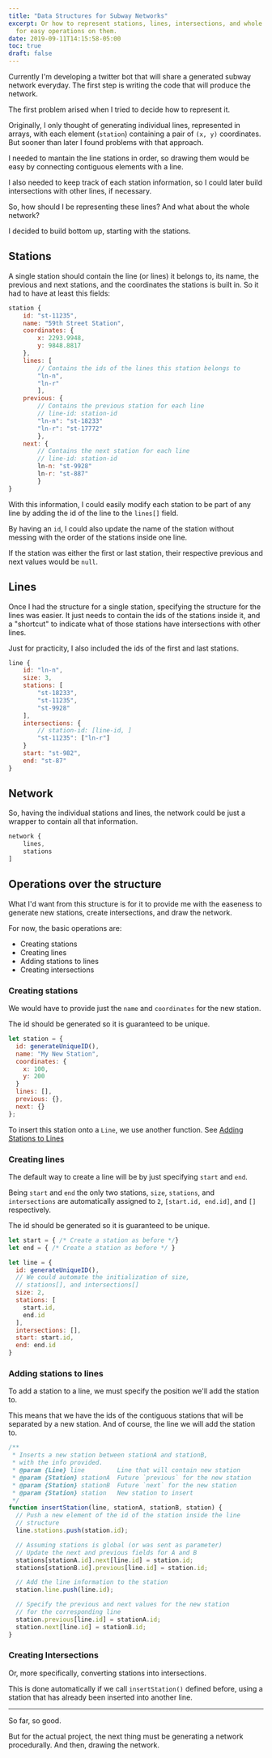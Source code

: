 ```yaml
---
title: "Data Structures for Subway Networks"
excerpt: Or how to represent stations, lines, intersections, and whole networks
  for easy operations on them.
date: 2019-09-11T14:15:58-05:00
toc: true
draft: false
---
```


Currently I'm developing a twitter bot that will share a generated subway network everyday.
The first step is writing the code that will produce the network.

The first problem arised when I tried to decide how to represent it.

Originally, I only thought of generating individual lines, represented in arrays, with
each element (`station`) containing a pair of `(x, y)` coordinates. But sooner than later I
found problems with that approach.

I needed to mantain the line stations in order, so drawing them would be easy by connecting
contiguous elements with a line.

I also needed to keep track of each station information, so I could later build intersections
with other lines, if necessary.

So, how should I be representing these lines? And what about the whole network?

I decided to build bottom up, starting with the stations.

## Stations

A single station should contain the line (or lines) it belongs to, its name, the previous and
next stations, and the coordinates the stations is built in. So it had to have at least this fields:

```js
station {
    id: "st-11235",
    name: "59th Street Station",
    coordinates: {
        x: 2293.9948,
        y: 9848.8817
    },
    lines: [
        // Contains the ids of the lines this station belongs to
        "ln-n",
        "ln-r"
        ],
    previous: {
        // Contains the previous station for each line
        // line-id: station-id
        "ln-n": "st-18233"
        "ln-r": "st-17772"
        },
    next: {
        // Contains the next station for each line
        // line-id: station-id
        ln-n: "st-9928"
        ln-r: "st-887"
        }
}
```

With this information, I could easily modify each station to be part of any line by adding the id of the
line to the `lines[]` field.

By having an `id`, I could also update the name of the station without messing with the order of the stations
inside one line.

If the station was either the first or last station, their respective previous and next values would be `null`.

## Lines

Once I had the structure for a single station, specifying the structure for the lines was easier.
It just needs to contain the ids of the stations inside it, and a "shortcut" to indicate what
of those stations have intersections with other lines.

Just for practicity, I also included the ids of the first and last stations.

```js
line {
    id: "ln-n",
    size: 3,
    stations: [
        "st-18233",
        "st-11235",
        "st-9928"
    ],
    intersections: {
        // station-id: [line-id, ]
        "st-11235": ["ln-r"]
    }
    start: "st-982",
    end: "st-87"
}
```

## Network

So, having the individual stations and lines, the network could be just a wrapper to contain
all that information.

```js
network {
    lines,
    stations
]
```

## Operations over the structure

What I'd want from this structure is for it to provide me with the easeness to generate new 
stations, create intersections, and draw the network.
 
For now, the basic operations are:

- Creating stations
- Creating lines
- Adding stations to lines
- Creating intersections

### Creating stations

We would have to provide just the `name` and `coordinates` for the new station.

The id should be generated so it is guaranteed to be unique.

```js
let station = {
  id: generateUniqueID(),
  name: "My New Station",
  coordinates: {
    x: 100,
    y: 200
  }
  lines: [],
  previous: {},
  next: {}
};
```


To insert this station onto a `Line`, we use another function. See 
[Adding Stations to Lines](#adding-stations-to-lines)


### Creating lines

The default way to create a line will be by just specifying `start` and `end`.

Being `start` and `end` the only two stations, `size`, `stations`, and 
`intersections` are automatically assigned to `2`, `[start.id, end.id]`,
and `[]` respectively.

The id should be generated so it is guaranteed to be unique.

```js
let start = { /* Create a station as before */}
let end = { /* Create a station as before */ }

let line = {
  id: generateUniqueID(),
  // We could automate the initialization of size,
  // stations[], and intersections[]
  size: 2,
  stations: [
    start.id,
    end.id
  ],
  intersections: [],
  start: start.id,
  end: end.id
}
```

### Adding stations to lines

To add a station to a line, we must specify the position we'll add the station to.

This means that we have the ids of the contiguous stations that will be separated by a
new station. And of course, the line we will add the station to.

```js
/**
 * Inserts a new station between stationA and stationB,
 * with the info provided.
 * @param {Line} line         Line that will contain new station
 * @param {Station} stationA  Future `previous` for the new station
 * @param {Station} stationB  Future `next` for the new station
 * @param {Station} station   New station to insert
 */
function insertStation(line, stationA, stationB, station) {
  // Push a new element of the id of the station inside the line
  // structure 
  line.stations.push(station.id);

  // Assuming stations is global (or was sent as parameter)
  // Update the next and previous fields for A and B
  stations[stationA.id].next[line.id] = station.id;
  stations[stationB.id].previous[line.id] = station.id;

  // Add the line information to the station
  station.line.push(line.id);

  // Specify the previous and next values for the new station
  // for the corresponding line
  station.previous[line.id] = stationA.id;
  station.next[line.id] = stationB.id;
}
```

### Creating Intersections

Or, more specifically, converting stations into intersections.

This is done automatically if we call `insertStation()` defined before,
using a station that has already been inserted into another line.

---

So far, so good.

But for the actual project, the next thing must be generating a network
procedurally. And then, drawing the network.